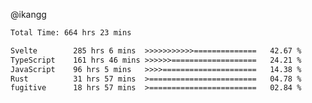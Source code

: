 @ikangg
<!--START_SECTION:waka-->

```txt
Total Time: 664 hrs 23 mins

Svelte        285 hrs 6 mins  >>>>>>>>>>>==============   42.67 %
TypeScript    161 hrs 46 mins >>>>>>===================   24.21 %
JavaScript    96 hrs 5 mins   >>>>=====================   14.38 %
Rust          31 hrs 57 mins  >========================   04.78 %
fugitive      18 hrs 57 mins  >========================   02.84 %
```

<!--END_SECTION:waka-->
